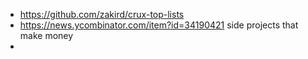 - https://github.com/zakird/crux-top-lists
- https://news.ycombinator.com/item?id=34190421 side projects that make money
-